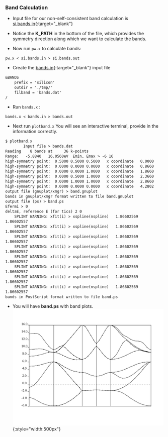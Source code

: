 ### Band Calculation

+ Input file for our non-self-consistent band calculation is [si.bands.in](https://github.com/pranabdas/qe-dft/){:target="_blank"}

+ Notice the **K_PATH** in the bottom of the file, which provides the symmetry direction along which we want to calculate the bands.

+ Now run `pw.x` to calculate bands: 
```
pw.x < si.bands.in > si.bands.out
```

+ Create the [bands.in](https://github.com/pranabdas/qe-dft/){:target="_blank"} input file
```
&BANDS
    prefix = 'silicon'
    outdir = './tmp/'
    filband = 'bands.dat'
/
```
+ Run `bands.x` : 
```
bands.x < bands.in > bands.out
```

+ Next run `plotband.x` You will see an interactive terminal, provide in the information correctly.
```
$ plotband.x
        Input file > bands.dat
Reading    8 bands at     36 k-points
Range:   -5.8840   16.0560eV  Emin, Emax > -6 16
high-symmetry point:  0.5000 0.5000 0.5000   x coordinate   0.0000
high-symmetry point:  0.0000 0.0000 0.0000   x coordinate   0.8660
high-symmetry point:  0.0000 0.0000 1.0000   x coordinate   1.8660
high-symmetry point:  0.0000 0.5000 1.0000   x coordinate   2.3660
high-symmetry point:  0.0000 1.0000 1.0000   x coordinate   2.8660
high-symmetry point:  0.0000 0.0000 0.0000   x coordinate   4.2802
output file (gnuplot/xmgr) > band.gnuplot
bands in gnuplot/xmgr format written to file band.gnuplot                                                                                                                                                                                       
output file (ps) > band.ps
Efermi > 0
deltaE, reference E (for tics) 2 0
    SPLINT WARNING: xfit(i) > xspline(nspline)   1.86602569       1.86602557
    SPLINT WARNING: xfit(i) > xspline(nspline)   1.86602569       1.86602557
    SPLINT WARNING: xfit(i) > xspline(nspline)   1.86602569       1.86602557
    SPLINT WARNING: xfit(i) > xspline(nspline)   1.86602569       1.86602557
    SPLINT WARNING: xfit(i) > xspline(nspline)   1.86602569       1.86602557
    SPLINT WARNING: xfit(i) > xspline(nspline)   1.86602569       1.86602557
    SPLINT WARNING: xfit(i) > xspline(nspline)   1.86602569       1.86602557
    SPLINT WARNING: xfit(i) > xspline(nspline)   1.86602569       1.86602557
bands in PostScript format written to file band.ps
``` 
+ You will have **band.ps** with band plots.
![band.png](img/band.png){:style="width:500px"} 

